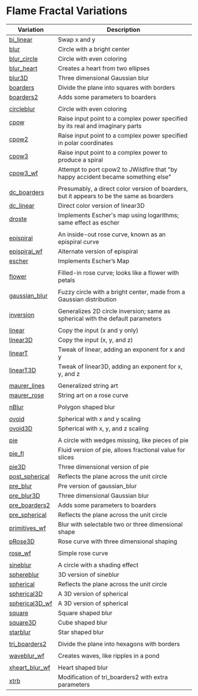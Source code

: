 # Flame Fractal Variations

| Variation | Description
| --- | ---
|[bi_linear](linear/linear.md#bi_linear) | Swap x and y
|[blur](blurs/blurs.md#blur) | Circle with a bright center
|[blur_circle](blurs/blurs.md#blur_circle) | Circle with even coloring
|[blur_heart](blurs/blurs.md#blur_heart) | Creates a heart from two ellipses
|[blur3D](blurs/blurs.md#blur3D--pre_blur3D) | Three dimensional Gaussian blur
|[boarders](boarders/boarders.md#boarders-1) | Divide the plane into squares with borders
|[boarders2](boarders/boarders.md#boarders2--pre_boarders2) | Adds some parameters to boarders
| |
|[circleblur](blurs/blurs.md#circleblur) | Circle with even coloring
|[cpow](cpow/cpow.md#cpow) | Raise input point to a complex power specified by its real and imaginary parts
|[cpow2](cpow/cpow.md#cpow2) | Raise input point to a complex power specified in polar coordinates
|[cpow3](cpow/cpow.md#cpow3) | Raise input point to a complex power to produce a spiral
|[cpow3_wf](cpow/cpow.md#cpow3_wf) | Attempt to port cpow2 to JWildfire that "by happy accident became something else"
| |
|[dc_boarders](boarders/boarders.md#dc_boarders) | Presumably, a direct color version of boarders, but it appears to be the same as boarders
|[dc_linear](linear/linear.md#dc_linear) | Direct color version of linear3D
|[droste](cpow/cpow.md#droste) | Implements Escher's map using logarithms; same effect as escher
| |
|[epispiral](rosecurve/rosecurve.md#epispiral) | An inside-out rose curve, known as an epispiral curve
|[epispiral_wf](rosecurve/rosecurve.md#epispiral_wf) | Alternate version of epispiral
|[escher](cpow/cpow.md#escher) | Implements Escher’s Map
| |
|[flower](rosecurve/rosecurve.md#flower) | Filled-in rose curve; looks like a flower with petals
| |
|[gaussian_blur](blurs/blurs.md#gaussian_blur) | Fuzzy circle with a bright center, made from a Gaussian distribution
| |
|[inversion](inversion/inversion.md#inversion-1) | Generalizes 2D circle inversion; same as spherical with the default parameters
| |
|[linear](linear/linear.md#linear-1) | Copy the input (x and y only)
|[linear3D](linear/linear.md#linear3D) | Copy the input (x, y, and z)
|[linearT](linear/linear.md#linearT) | Tweak of linear, adding an exponent for x and y
|[linearT3D](linear/linear.md#linearT3D) | Tweak of linear3D, adding an exponent for x, y, and z
| |
|[maurer_lines](maurerlines/maurerlines.md#maurer_lines) | Generalized string art
|[maurer_rose](rosecurve/rosecurve.md#maurer_rose) | String art on a rose curve
| |
|[nBlur](blurs/blurs.md#nBlur) | Polygon shaped blur
| |
|[ovoid](inversion/inversion.md#ovoid) | Spherical with x and y scaling
|[ovoid3D](inversion/inversion.md#ovoid3D) | Spherical with x, y, and z scaling
| |
|[pie](blurs/blurs.md#pie) | A circle with wedges missing, like pieces of pie |
|[pie_fl](blurs/blurs.md#pie_fl) | Fluid version of pie, allows fractional value for slices |
|[pie3D](blurs/blurs.md#pie3D) | Three dimensional version of pie |
|[post_spherical](inversion/inversion.md#spherical) | Reflects the plane across the unit circle
|[pre_blur](blurs/blurs.md#pre_blur) | Pre version of gaussian_blur
|[pre_blur3D](blurs/blurs.md#blur3D--pre_blur3D) | Three dimensional Gaussian blur
|[pre_boarders2](boarders/boarders.md#boarders2--pre_boarders2) | Adds some parameters to boarders
|[pre_spherical](inversion/inversion.md#spherical) | Reflects the plane across the unit circle
|[primitives_wf](blurs/blurs.md#primitives_wf) | Blur with selectable two or three dimensional shape
|[pRose3D](rosecurve/rosecurve.md#pRose3D) | Rose curve with three dimensional shaping
| |
|[rose_wf](rosecurve/rosecurve.md#rose_wf) | Simple rose curve
| |
|[sineblur](blurs/blurs.md#sineblur) | A circle with a shading effect
|[sphereblur](blurs/blurs.md#sphereblur) | 3D version of sineblur
|[spherical](inversion/inversion.md#spherical) | Reflects the plane across the unit circle
|[spherical3D](inversion/inversion.md#spherical3D) | A 3D version of spherical
|[spherical3D_wf](inversion/inversion.md#spherical3D_wf) | A 3D version of spherical
|[square](blurs/blurs.md#square) | Square shaped blur
|[square3D](blurs/blurs.md#square3D) | Cube shaped blur
|[starblur](blurs/blurs.md#starblur) | Star shaped blur
| |
|[tri_boarders2](boarders/boarders.md#tri_boarders2) | Divide the plane into hexagons with borders
| |
|[waveblur_wf](blurs/blurs.md#waveblur_wf) | Creates waves, like ripples in a pond
| |
|[xheart_blur_wf](blurs/blurs.md#xheart_blur_wf) | Heart shaped blur
|[xtrb](boarders/boarders.md#xtrb) | Modification of tri_boarders2 with extra parameters
